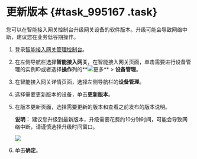 # 更新版本 {#task_995167 .task}

您可以在智能接入网关控制台升级网关设备的软件版本。升级可能会导致网络中断，建议您在业务低谷期操作。

1.  登录[智能接入网关管理控制台](https://smartag.console.aliyun.com)。
2.  在左侧导航栏选择**智能接入网关**，在智能接入网关页面，单击需要进行设备管理的实例ID或者选择**操作**列的**![更多](http://static-aliyun-doc.oss-cn-hangzhou.aliyuncs.com/assets/img/817045/156571348950940_zh-CN.png)** \> **设备管理**。
3.  在智能接入网关详情页面，选择左侧导航栏的**设备管理**。
4.  选择需要更新版本的设备，单击**更新版本**。
5.  在版本更新页面，选择需要更新的版本和查看之前发布的版本说明。 

    **说明：** 建议您升级到最新版本，升级需要花费约10分钟时间，可能会导致网络中断，请谨慎选择升级时间窗口。

    ![](http://static-aliyun-doc.oss-cn-hangzhou.aliyuncs.com/assets/img/803522/156571348951425_zh-CN.png)

6.  单击**确定**。

